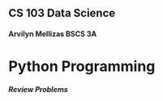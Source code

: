 ## CS 103 Data Science 
#### Arvilyn Mellizas BSCS 3A

# Python Programming
##### Review Problems




